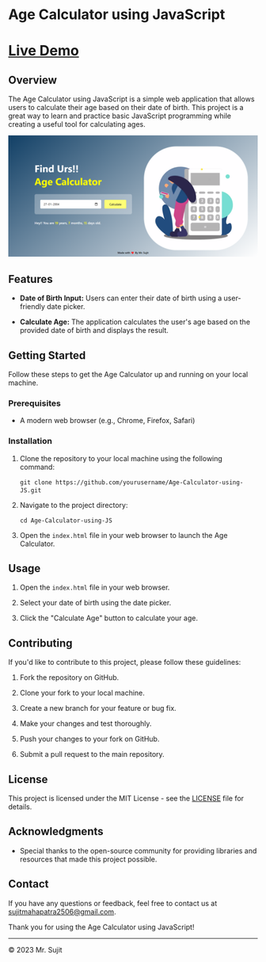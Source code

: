 # Age Calculator using JavaScript

# [Live Demo](https://age-calculator-sm.netlify.app/)

## Overview

The Age Calculator using JavaScript is a simple web application that allows users to calculate their age based on their date of birth. This project is a great way to learn and practice basic JavaScript programming while creating a useful tool for calculating ages. 

![Age Calculator Screenshot](screenshot.png)

## Features

- **Date of Birth Input:** Users can enter their date of birth using a user-friendly date picker.

- **Calculate Age:** The application calculates the user's age based on the provided date of birth and displays the result.

## Getting Started

Follow these steps to get the Age Calculator up and running on your local machine.

### Prerequisites

- A modern web browser (e.g., Chrome, Firefox, Safari)

### Installation

1. Clone the repository to your local machine using the following command:

   ```
   git clone https://github.com/yourusername/Age-Calculator-using-JS.git
   ```

2. Navigate to the project directory:

   ```
   cd Age-Calculator-using-JS
   ```

3. Open the `index.html` file in your web browser to launch the Age Calculator.

## Usage

1. Open the `index.html` file in your web browser.

2. Select your date of birth using the date picker.

3. Click the "Calculate Age" button to calculate your age.

## Contributing

If you'd like to contribute to this project, please follow these guidelines:

1. Fork the repository on GitHub.

2. Clone your fork to your local machine.

3. Create a new branch for your feature or bug fix.

4. Make your changes and test thoroughly.

5. Push your changes to your fork on GitHub.

6. Submit a pull request to the main repository.

## License

This project is licensed under the MIT License - see the [LICENSE](LICENSE) file for details.

## Acknowledgments

- Special thanks to the open-source community for providing libraries and resources that made this project possible.

## Contact

If you have any questions or feedback, feel free to contact us at [sujitmahapatra2506@gmail.com](mailto:sujitmahapatra2506@gmail.com).

Thank you for using the Age Calculator using JavaScript!

---
© 2023 Mr. Sujit
